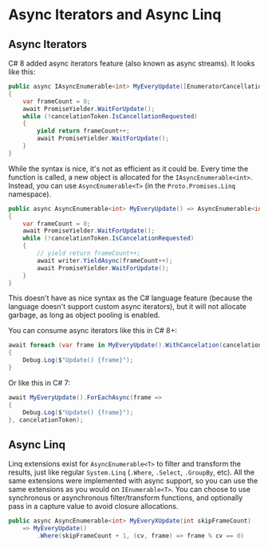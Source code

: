 # Async Iterators and Async Linq

## Async Iterators

C# 8 added async iterators feature (also known as async streams). It looks like this:

```cs
public async IAsyncEnumerable<int> MyEveryUpdate([EnumeratorCancellation] CancellationToken cancelationToken = default)
{
    var frameCount = 0;
    await PromiseYielder.WaitForUpdate();
    while (!cancelationToken.IsCancellationRequested)
    {
        yield return frameCount++;
        await PromiseYielder.WaitForUpdate();
    }
}
```

While the syntax is nice, it's not as efficient as it could be. Every time the function is called, a new object is allocated for the `IAsyncEnumerable<int>`.
Instead, you can use `AsyncEnumerable<T>` (in the `Proto.Promises.Linq` namespace).

```cs
public async AsyncEnumerable<int> MyEveryUpdate() => AsyncEnumerable<int>.Create(async (writer, cancelationToken) =>
{
    var frameCount = 0;
    await PromiseYielder.WaitForUpdate();
    while (!cancelationToken.IsCancelationRequested)
    {
        // yield return frameCount++;
        await writer.YieldAsync(frameCount++);
        await PromiseYielder.WaitForUpdate();
    }
}
```

This doesn't have as nice syntax as the C# language feature (because the language doesn't support custom async iterators), but it will not allocate garbage, as long as object pooling is enabled.

You can consume async iterators like this in C# 8+:

```cs
await foreach (var frame in MyEveryUpdate().WithCancelation(cancelationToken))
{
    Debug.Log($"Update() {frame}");
}
```

Or like this in C# 7:

```cs
await MyEveryUpdate().ForEachAsync(frame =>
{
    Debug.Log($"Update() {frame}");
}, cancelationToken);
```

## Async Linq

Linq extensions exist for `AsyncEnumerable<T>` to filter and transform the results, just like regular `System.Linq` (`.Where`, `.Select`, `.GroupBy`, etc). All the same extensions were implemented with async support, so you can use the same extensions as you would on `IEnumerable<T>`. You can choose to use synchronous or asynchronous filter/transform functions, and optionally pass in a capture value to avoid closure allocations.

```cs
public async AsyncEnumerable<int> MyEveryXUpdate(int skipFrameCount)
    => MyEveryUpdate()
        .Where(skipFrameCount + 1, (cv, frame) => frame % cv == 0)
```